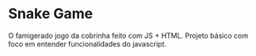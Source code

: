 # Snake Game

O famigerado jogo da cobrinha feito com JS + HTML.
Projeto básico com foco em entender funcionalidades do javascript.
